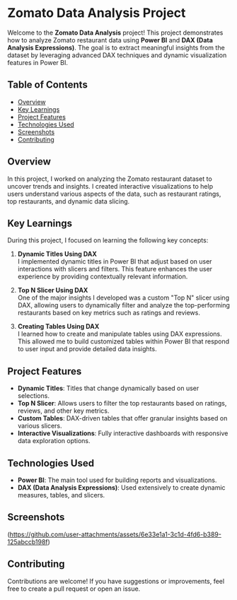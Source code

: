 # Zomato Data Analysis Project

Welcome to the **Zomato Data Analysis** project! This project demonstrates how to analyze Zomato restaurant data using **Power BI** and **DAX (Data Analysis Expressions)**. The goal is to extract meaningful insights from the dataset by leveraging advanced DAX techniques and dynamic visualization features in Power BI.

## Table of Contents
- [Overview](#overview)
- [Key Learnings](#key-learnings)
- [Project Features](#project-features)
- [Technologies Used](#technologies-used)
- [Screenshots](#screenshots)
- [Contributing](#contributing)

## Overview
In this project, I worked on analyzing the Zomato restaurant dataset to uncover trends and insights. I created interactive visualizations to help users understand various aspects of the data, such as restaurant ratings, top restaurants, and dynamic data slicing.

## Key Learnings
During this project, I focused on learning the following key concepts:

1. **Dynamic Titles Using DAX**  
   I implemented dynamic titles in Power BI that adjust based on user interactions with slicers and filters. This feature enhances the user experience by providing contextually relevant information.

2. **Top N Slicer Using DAX**  
   One of the major insights I developed was a custom "Top N" slicer using DAX, allowing users to dynamically filter and analyze the top-performing restaurants based on key metrics such as ratings and reviews.

3. **Creating Tables Using DAX**  
   I learned how to create and manipulate tables using DAX expressions. This allowed me to build customized tables within Power BI that respond to user input and provide detailed data insights.

## Project Features
- **Dynamic Titles**: Titles that change dynamically based on user selections.
- **Top N Slicer**: Allows users to filter the top restaurants based on ratings, reviews, and other key metrics.
- **Custom Tables**: DAX-driven tables that offer granular insights based on various slicers.
- **Interactive Visualizations**: Fully interactive dashboards with responsive data exploration options.

## Technologies Used
- **Power BI**: The main tool used for building reports and visualizations.
- **DAX (Data Analysis Expressions)**: Used extensively to create dynamic measures, tables, and slicers.

## Screenshots
(https://github.com/user-attachments/assets/6e33e1a1-3c1d-4fd6-b389-125abccb198f)

## Contributing
Contributions are welcome! If you have suggestions or improvements, feel free to create a pull request or open an issue.
